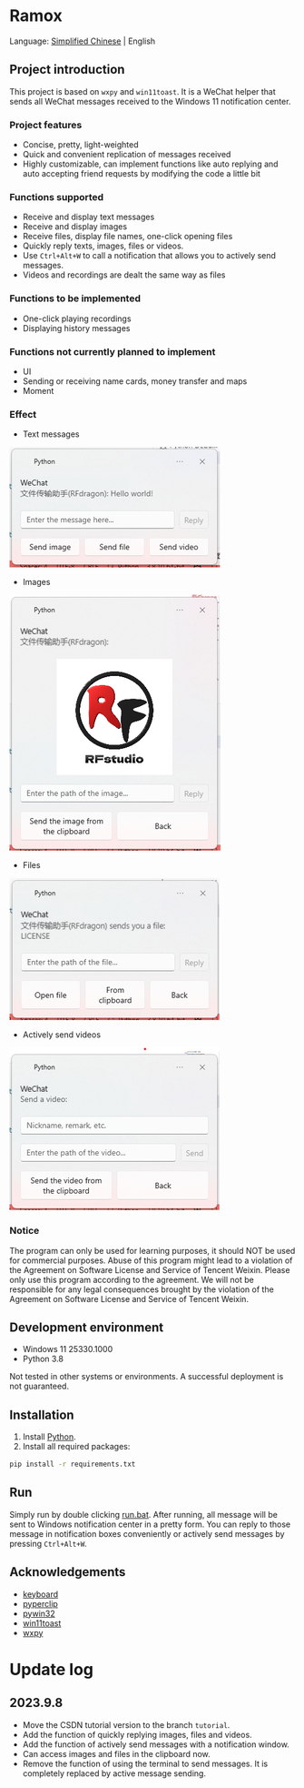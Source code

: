 # Ramox

Language: [Simplified Chinese](README.md) | English

## Project introduction

This project is based on `wxpy` and `win11toast`. It is a WeChat helper that sends all WeChat messages received to the Windows 11 notification center.

### Project features

- Concise, pretty, light-weighted
- Quick and convenient replication of messages received
- Highly customizable, can implement functions like auto replying and auto accepting friend requests by modifying the code a little bit

### Functions supported

- Receive and display text messages
- Receive and display images
- Receive files, display file names, one-click opening files
- Quickly reply texts, images, files or videos.
- Use `Ctrl+Alt+W` to call a notification that allows you to actively send messages.
- Videos and recordings are dealt the same way as files

### Functions to be implemented

- One-click playing recordings
- Displaying history messages

### Functions not currently planned to implement

- UI
- Sending or receiving name cards, money transfer and maps
- Moment

### Effect

- Text messages

![Text](Images/text.png)

- Images

![Image](Images/image.png)

- Files

![Image](Images/file.png)

- Actively send videos

![Video](Images/video.png)

### Notice

The program can only be used for learning purposes, it should NOT be used for commercial purposes. Abuse of this program might lead to a violation of the Agreement on Software License and Service of Tencent Weixin. Please only use this program according to the agreement. We will not be responsible for any legal consequences brought by the violation of the Agreement on Software License and Service of Tencent Weixin.

## Development environment

- Windows 11 25330.1000
- Python 3.8

Not tested in other systems or environments. A successful deployment is not guaranteed.

## Installation

1. Install [Python](https://www.python.org/).
2. Install all required packages:
```bash
pip install -r requirements.txt
```

## Run

Simply run by double clicking [run.bat](run.bat). After running, all message will be sent to Windows notification center in a pretty form. You can reply to those message in notification boxes conveniently or actively send messages by pressing `Ctrl+Alt+W`.

## Acknowledgements

- [keyboard](https://github.com/boppreh/keyboard)
- [pyperclip](https://github.com/asweigart/pyperclip)
- [pywin32](https://github.com/mhammond/pywin32)
- [win11toast](https://github.com/GitHub30/win11toast)
- [wxpy](https://github.com/youfou/wxpy)

# Update log

## 2023.9.8

- Move the CSDN tutorial version to the branch `tutorial`.
- Add the function of quickly replying images, files and videos.
- Add the function of actively send messages with a notification window.
- Can access images and files in the clipboard now.
- Remove the function of using the terminal to send messages. It is completely replaced by active message sending.
